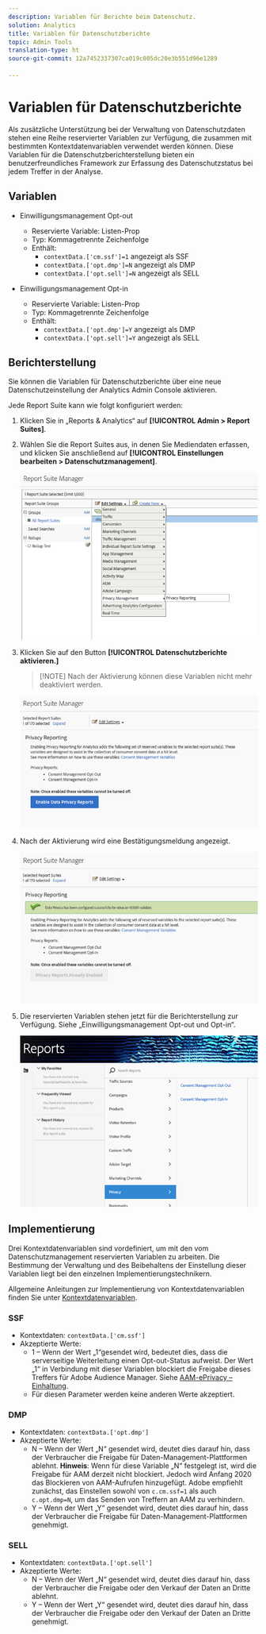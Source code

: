 ```yaml
---
description: Variablen für Berichte beim Datenschutz.
solution: Analytics
title: Variablen für Datenschutzberichte
topic: Admin Tools
translation-type: ht
source-git-commit: 12a7452337307ca019c005dc20e3b551d96e1289

---
```



# Variablen für Datenschutzberichte

Als zusätzliche Unterstützung bei der Verwaltung von Datenschutzdaten stehen eine Reihe reservierter Variablen zur Verfügung, die zusammen mit bestimmten Kontextdatenvariablen verwendet werden können.
Diese Variablen für die Datenschutzberichterstellung bieten ein benutzerfreundliches Framework zur Erfassung des Datenschutzstatus bei jedem Treffer in der Analyse.

## Variablen

* Einwilligungsmanagement Opt-out
   * Reservierte Variable: Listen-Prop
   * Typ: Kommagetrennte Zeichenfolge
   * Enthält:
      * `contextData.['cm.ssf']=1` angezeigt als SSF
      * `contextData.['opt.dmp']=N` angezeigt als DMP
      * `contextData.['opt.sell']=N` angezeigt als SELL

* Einwilligungsmanagement Opt-in
   * Reservierte Variable: Listen-Prop
   * Typ: Kommagetrennte Zeichenfolge
   * Enthält:
      * `contextData.['opt.dmp']=Y` angezeigt als DMP
      * `contextData.['opt.sell']=Y` angezeigt als SELL

## Berichterstellung

Sie können die Variablen für Datenschutzberichte über eine neue Datenschutzeinstellung der Analytics Admin Console aktivieren.

Jede Report Suite kann wie folgt konfiguriert werden:
1. Klicken Sie in „Reports &amp; Analytics“ auf **[!UICONTROL Admin &gt; Report Suites]**.
1. Wählen Sie die Report Suites aus, in denen Sie Mediendaten erfassen, und klicken Sie anschließend auf **[!UICONTROL Einstellungen bearbeiten &gt; Datenschutzmanagement]**.

   ![](assets/rsm-privacy-select.png)

1. Klicken Sie auf den Button **[!UICONTROL Datenschutzberichte aktivieren.]**

   > [!NOTE] Nach der Aktivierung können diese Variablen nicht mehr deaktiviert werden.

   ![](assets/rsm-privacy-enable.png)

1. Nach der Aktivierung wird eine Bestätigungsmeldung angezeigt.

   ![](assets/rsm-privacy-config.png)

1. Die reservierten Variablen stehen jetzt für die Berichterstellung zur Verfügung.  Siehe „Einwilligungsmanagement Opt-out und Opt-in“.

   ![](assets/rsm-privacy-reports.png)

## Implementierung

Drei Kontextdatenvariablen sind vordefiniert, um mit den vom Datenschutzmanagement reservierten Variablen zu arbeiten.  Die Bestimmung der Verwaltung und des Beibehaltens der Einstellung dieser Variablen liegt bei den einzelnen Implementierungstechnikern.

Allgemeine Anleitungen zur Implementierung von Kontextdatenvariablen finden Sie unter [Kontextdatenvariablen](https://docs.adobe.com/content/help/de-DE/analytics/implementation/javascript-implementation/variables-analytics-reporting/context-data-variables.html).

### SSF

* Kontextdaten: `contextData.['cm.ssf']`
* Akzeptierte Werte:
   * 1 – Wenn der Wert „1“gesendet wird, bedeutet dies, dass die serverseitige Weiterleitung einen Opt-out-Status aufweist. Der Wert „1“ in Verbindung mit dieser Variablen blockiert die Freigabe dieses Treffers für Adobe Audience Manager. Siehe [AAM-ePrivacy – Einhaltung](https://docs.adobe.com/content/help/de-DE/analytics/integration/audience-analytics/audience-analytics-workflow/ssf-gdpr.html).
   * Für diesen Parameter werden keine anderen Werte akzeptiert.

### DMP

* Kontextdaten: `contextData.['opt.dmp']`
* Akzeptierte Werte:
   * N – Wenn der Wert „N“ gesendet wird, deutet dies darauf hin, dass der Verbraucher die Freigabe für Daten-Management-Plattformen ablehnt. **Hinweis**: Wenn für diese Variable „N“ festgelegt ist, wird die Freigabe für AAM derzeit nicht blockiert. Jedoch wird Anfang 2020 das Blockieren von AAM-Aufrufen hinzugefügt. Adobe empfiehlt zunächst, das Einstellen sowohl von `c.cm.ssf=1` als auch `c.opt.dmp=N`, um das Senden von Treffern an AAM zu verhindern.
   * Y – Wenn der Wert „Y“ gesendet wird, deutet dies darauf hin, dass der Verbraucher die Freigabe für Daten-Management-Plattformen genehmigt.

### SELL

* Kontextdaten: `contextData.['opt.sell']`
* Akzeptierte Werte:
   * N – Wenn der Wert „N“ gesendet wird, deutet dies darauf hin, dass der Verbraucher die Freigabe oder den Verkauf der Daten an Dritte ablehnt.
   * Y – Wenn der Wert „Y“ gesendet wird, deutet dies darauf hin, dass der Verbraucher die Freigabe oder den Verkauf der Daten an Dritte genehmigt.
